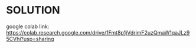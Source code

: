 # SOLUTION
google colab link: https://colab.research.google.com/drive/1Fmt8p1jVdrimF2uzQmaW1qaJLz95CVhi?usp=sharing
